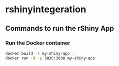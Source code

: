 # rshinyintegeration
## Commands to run the rShiny App

### Run the Docker container

```bash
docker build -t my-shiny-app .
docker run -d -p 3838:3838 my-shiny-app


